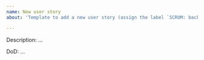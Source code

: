 ```yaml
---
name: New user story
about: 'Template to add a new user story (assign the label `SCRUM: backlog`)'

---
```


Description: ...

DoD: ...

